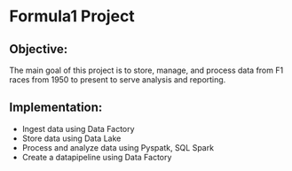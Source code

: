 # Formula1 Project
## Objective: 
The main goal of this project is to store, manage, and process data from F1 races from 1950 to present to serve
analysis and reporting.
## Implementation:
* Ingest data using Data Factory
* Store data using Data Lake
* Process and analyze data using Pyspatk, SQL Spark
* Create a datapipeline using Data Factory
